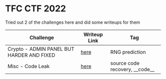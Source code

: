 # TFC CTF 2022

Tried out 2 of the challenges here and did some writeups for them

| Challenge                                 | Writeup Link                                            | Tag                                |
| ----------------------------------------- | ------------------------------------------------------- | ---------------------------------- |
| Crypto - ADMIN PANEL BUT HARDER AND FIXED | [here](./Admin%20Panel%20but%20Harder%20and%20Fixed.md) | RNG prediction                     |
| Misc - Code Leak                          | [here](Codeleak.md)                                     | source code recovery, \_\_code\_\_ |
